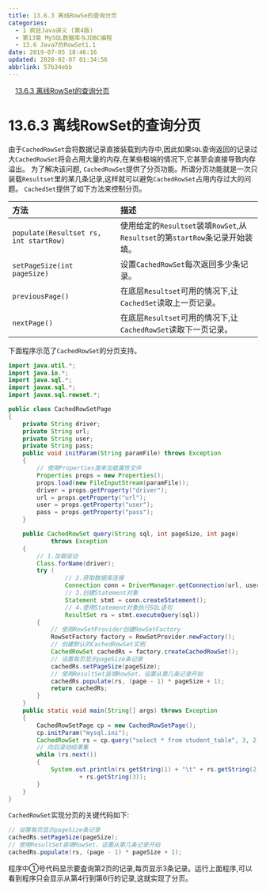 ```yaml
---
title: 13.6.3 离线RowSe的查询分页
categories: 
  - 1 疯狂Java讲义 (第4版)
  - 第13章 MySQL数据库与JDBC编程
  - 13.6 Java7的RowSet1.1
date: 2019-07-05 18:46:16
updated: 2020-02-07 01:34:56
abbrlink: 57b34ebb
---
```

<div id='my_toc'><a href="/JavaReadingNotes/57b34ebb/#13-6-3-离线RowSet的查询分页" class="header_1">13.6.3 离线RowSet的查询分页</a>&nbsp;<br></div>
<style>.header_1{margin-left: 1em;}.header_2{margin-left: 2em;}.header_3{margin-left: 3em;}.header_4{margin-left: 4em;}.header_5{margin-left: 5em;}.header_6{margin-left: 6em;}</style>
<!--more-->
<script>if (navigator.platform.search('arm')==-1){document.getElementById('my_toc').style.display = 'none';}var e,p = document.getElementsByTagName('p');while (p.length>0) {e = p[0];e.parentElement.removeChild(e);}</script>

<!--end-->
# 13.6.3 离线RowSet的查询分页 #
由于`CachedRowSet`会将数据记录直接装载到内存中,因此如果`SQL`查询返回的记录过大`CachedRowSet`将会占用大量的内存,在某些极端的情况下,它甚至会直接导致内存溢出。
为了解决该问题, `CachedRowSet`提供了分页功能。所谓分页功能就是一次只装载`Resultset`里的某几条记录,这样就可以避免`CachedRowSet`占用内存过大的问题。
`CachedSet`提供了如下方法来控制分页。

|方法|描述|
|:---|:---|
|`populate(Resultset rs, int startRow)`|使用给定的`Resultset`装填`RowSet`,从`Resultset`的第`startRow`条记录开始装填。|
|`setPageSize(int pageSize)`|设置`CachedRowSet`每次返回多少条记录。|
|`previousPage()`|在底层`Resultset`可用的情况下,让`CachedSet`读取上一页记录。|
|`nextPage()`|在底层`Resultset`可用的情况下,让`CachedRowSet`读取下一页记录。|

下面程序示范了`CachedRowSet`的分页支持。
```java
import java.util.*;
import java.io.*;
import java.sql.*;
import javax.sql.*;
import javax.sql.rowset.*;

public class CachedRowSetPage
{
    private String driver;
    private String url;
    private String user;
    private String pass;
    public void initParam(String paramFile) throws Exception
    {
        // 使用Properties类来加载属性文件
        Properties props = new Properties();
        props.load(new FileInputStream(paramFile));
        driver = props.getProperty("driver");
        url = props.getProperty("url");
        user = props.getProperty("user");
        pass = props.getProperty("pass");
    }

    public CachedRowSet query(String sql, int pageSize, int page)
            throws Exception
    {
        // 1.加载驱动
        Class.forName(driver);
        try (
                // 2.获取数据库连接
                Connection conn = DriverManager.getConnection(url, user, pass);
                // 3.创建Statement对象
                Statement stmt = conn.createStatement();
                // 4.使用Statement对象执行SQL语句
                ResultSet rs = stmt.executeQuery(sql))
        {
            // 使用RowSetProvider创建RowSetFactory
            RowSetFactory factory = RowSetProvider.newFactory();
            // 创建默认的CachedRowSet实例
            CachedRowSet cachedRs = factory.createCachedRowSet();
            // 设置每页显示pageSize条记录
            cachedRs.setPageSize(pageSize);
            // 使用ResultSet装填RowSet，设置从第几条记录开始
            cachedRs.populate(rs, (page - 1) * pageSize + 1);
            return cachedRs;
        }
    }
    public static void main(String[] args) throws Exception
    {
        CachedRowSetPage cp = new CachedRowSetPage();
        cp.initParam("mysql.ini");
        CachedRowSet rs = cp.query("select * from student_table", 3, 2); // ①
        // 向后滚动结果集
        while (rs.next())
        {
            System.out.println(rs.getString(1) + "\t" + rs.getString(2) + "\t"
                    + rs.getString(3));
        }
    }
}
```
`CachedRowSet`实现分页的关键代码如下:
```java
// 设置每页显示pageSize条记录
cachedRs.setPageSize(pageSize);
// 使用ResultSet装填RowSet，设置从第几条记录开始
cachedRs.populate(rs, (page - 1) * pageSize + 1);
```
程序中①号代码显示要査询第2页的记录,每页显示3条记录。运行上面程序,可以看到程序只会显示从第4行到第6行的记录,这就实现了分页。

